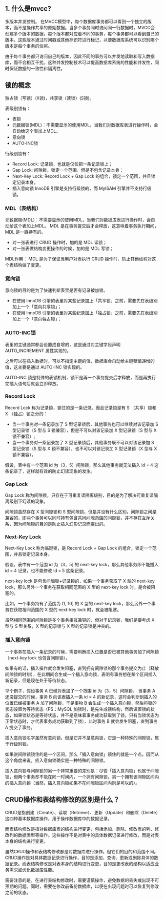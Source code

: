 ## 1. 什么是mvcc?
多版本并发控制。
在MVCC模型中，每个数据库事务都可以看到一个独立的版本，而不是操作共享的原始数据。当多个事务同时访问同一行数据时，MVCC会创建多个版本的数据，每个版本都对应着不同的事务，每个事务都可以看到自己的版本。这些版本通过时间戳或其他标识符进行标记，以便数据库系统可以识别哪个版本是每个事务的快照。

由于每个事务都只访问自己的版本，因此不同的事务可以并发地读取和写入数据库，而不会相互干扰。这种并发控制技术可以提高数据库系统的性能和并发性，同时保证数据的一致性和隔离性。

## 锁的概念
独占锁（写锁）(X锁)，共享锁（读锁）(S锁)。

表级别锁有：
- 表锁
- 元数据锁(MDL)：不需要显示的使用MDL，当我们对数据库表进行操作时，会自动给这个表加上MDL。
- 意向锁
- AUTO-INC锁

行级别锁有：
- Record Lock: 记录锁，也就是仅仅把一条记录锁上；
- Gap Lock: 间隙锁，锁定一个范围，但是不包含记录本身；
- Next-Key Lock: Record Lock + Gap Lock 的组合，锁定一个范围，并且锁定记录本身。
- 插入意向锁
InnoDB 引擎是支持行级锁的，而 MyISAM 引擎并不支持行级锁。


### MDL（表结构）
元数据锁(MDL)：不需要显示的使用MDL，当我们对数据库表进行操作时，会自动给这个表加上MDL。
MDL 是在事务提交后才会释放，这意味着事务执行期间，MDL 是一直持有的。
- 对一张表进行 CRUD 操作时，加的是 MDL 读锁；
- 对一张表做结构变更操作的时候，加的是 MDL 写锁；

MDL作用：
MDL 是为了保证当用户对表执行 CRUD 操作时，防止其他线程对这个表结构做了变更。

### 意向锁
意向锁的目的是为了快速判断表里是否有记录被加锁。
- 在使用 InnoDB 引擎的表里对某些记录加上「共享锁」之前，需要先在表级别加上一个「意向共享锁」；
- 在使用 InnoDB 引擎的表里对某些纪录加上「独占锁」之前，需要先在表级别加上一个「意向独占锁」；

### AUTO-INC锁
表里的主键通常都会设置成自增的，这是通过对主键字段声明 AUTO_INCREMENT 属性实现的。

之后可以在插入数据时，可以不指定主键的值，数据库会自动给主键赋值递增的值，这主要是通过 AUTO-INC 锁实现的。

AUTO-INC 锁是特殊的表锁机制，锁不是再一个事务提交后才释放，而是再执行完插入语句后就会立即释放。

### Record Lock
Record Lock 称为记录锁，锁住的是一条记录。而且记录锁是有 S （共享）锁和 X （独占）锁之分的：
- 当一个事务对一条记录加了 S 型记录锁后，其他事务也可以继续对该记录加 S 型记录锁（S 型与 S 锁兼容），但是不可以对该记录加 X 型记录锁（S 型与 X 锁不兼容）;
- 当一个事务对一条记录加了 X 型记录锁后，其他事务既不可以对该记录加 S 型记录锁（S 型与 X 锁不兼容），也不可以对该记录加 X 型记录锁（X 型与 X 锁不兼容）。

假设，表中有一个范围 id 为（3，5）间隙锁，那么其他事务就无法插入 id = 4 这条记录了，这样就有效的防止幻读现象的发生。

### Gap Lock
Gap Lock 称为间隙锁，只存在于可重复读隔离级别，目的是为了解决可重复读隔离级别下幻读的现象。

间隙锁虽然存在 X 型间隙锁和 S 型间隙锁，但是并没有什么区别，间隙锁之间是兼容的，即两个事务可以同时持有包含共同间隙范围的间隙锁，并不存在互斥关系，因为间隙锁的目的是防止插入幻影记录而提出的。


### Next-Key Lock
Next-Key Lock 称为临键锁，是 Record Lock + Gap Lock 的组合，锁定一个范围，并且锁定记录本身。

假设，表中有一个范围 id 为（3，5] 的 next-key lock，那么其他事务即不能插入 id = 4 记录，也不能修改 id = 5 这条记录。

next-key lock 是包含间隙锁+记录锁的，如果一个事务获取了 X 型的 next-key lock，那么另外一个事务在获取相同范围的 X 型的 next-key lock 时，是会被阻塞的。

比如，一个事务持有了范围为 (1, 10] 的 X 型的 next-key lock，那么另外一个事务在获取相同范围的 X 型的 next-key lock 时，就会被阻塞。

虽然相同范围的间隙锁是多个事务相互兼容的，但对于记录锁，我们是要考虑 X 型与 S 型关系，X 型的记录锁与 X 型的记录锁是冲突的。

### 插入意向锁
一个事务在插入一条记录的时候，需要判断插入位置是否已被其他事务加了间隙锁（next-key lock 也包含间隙锁）。

如果有的话，插入操作就会发生阻塞，直到拥有间隙锁的那个事务提交为止（释放间隙锁的时刻），在此期间会生成一个插入意向锁，表明有事务想在某个区间插入新记录，但是现在处于等待状态。

举个例子，假设事务 A 已经对表加了一个范围 id 为（3，5）间隙锁。
当事务 A 还没提交的时候，事务 B 向该表插入一条 id = 4 的新记录，这时会判断到插入的位置已经被事务 A 加了间隙锁，于是事物 B 会生成一个插入意向锁，然后将锁的状态设置为等待状态（PS：MySQL 加锁时，是先生成锁结构，然后设置锁的状态，如果锁状态是等待状态，并不是意味着事务成功获取到了锁，只有当锁状态为正常状态时，才代表事务成功获取到了锁），此时事务 B 就会发生阻塞，直到事务 A 提交了事务。

插入意向锁名字虽然有意向锁，但是它并不是意向锁，它是一种特殊的间隙锁，属于行级别锁。

如果说间隙锁锁住的是一个区间，那么「插入意向锁」锁住的就是一个点。因而从这个角度来说，插入意向锁确实是一种特殊的间隙锁。

插入意向锁与间隙锁的另一个非常重要的差别是：尽管「插入意向锁」也属于间隙锁，但两个事务却不能在同一时间内，一个拥有间隙锁，另一个拥有该间隙区间内的插入意向锁（当然，插入意向锁如果不在间隙锁区间内则是可以的）。


## CRUD操作和表结构修改的区别是什么？
CRUD是指创建（Create）、读取（Retrieve）、更新（Update）和删除（Delete）这四种基本数据库操作，用于操作数据库中的数据记录。

而表结构修改是指对数据库表的结构进行变更，包括添加、删除、修改表的列、修改列的数据类型等操作。这些操作不是对表中的具体数据记录进行修改，而是对表本身的结构进行变更。

虽然CRUD操作和表结构修改都是对数据库进行操作，但它们的目的和范围不同。CRUD操作是对具体数据记录进行操作，目的是添加、查询、更新或删除具体的数据记录。而表结构修改是对表本身的结构进行变更，目的是更改表的结构以适应业务需求或优化数据库性能。

需要注意的是，在进行表结构修改时，需要谨慎操作，避免数据的丢失或出现不可预期的问题。同时，需要在修改前备份数据库，以便在出现问题时可以恢复到修改之前的状态。





